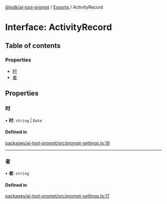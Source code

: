 [@isdk/ai-tool-prompt](../README.md) / [Exports](../modules.md) / ActivityRecord

# Interface: ActivityRecord

## Table of contents

### Properties

- [时](ActivityRecord.md#时)
- [者](ActivityRecord.md#者)

## Properties

### 时

• **时**: `string` \| `Date`

#### Defined in

[packages/ai-tool-prompt/src/prompt-settings.ts:18](https://github.com/isdk/ai-tool-prompt.js/blob/7b2759d3d059910f1044ddf5b0a55dd3ecf6348a/src/prompt-settings.ts#L18)

___

### 者

• **者**: `string`

#### Defined in

[packages/ai-tool-prompt/src/prompt-settings.ts:17](https://github.com/isdk/ai-tool-prompt.js/blob/7b2759d3d059910f1044ddf5b0a55dd3ecf6348a/src/prompt-settings.ts#L17)
